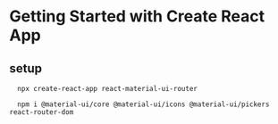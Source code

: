 # Getting Started with Create React App

## setup
```
  npx create-react-app react-material-ui-router

  npm i @material-ui/core @material-ui/icons @material-ui/pickers react-router-dom
```
